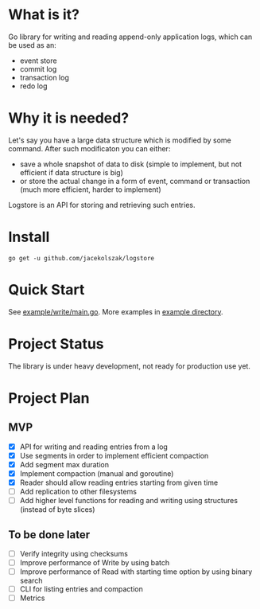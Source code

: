 # What is it?

Go library for writing and reading append-only application logs, which can be used as an:

* event store
* commit log
* transaction log
* redo log

# Why it is needed?

Let's say you have a large data structure which is modified by some command. After such modificaton you can either:

* save a whole snapshot of data to disk (simple to implement, but not efficient if data structure is big)
* or store the actual change in a form of event, command or transaction (much more efficient, harder to implement)

Logstore is an API for storing and retrieving such entries.

# Install

`go get -u github.com/jacekolszak/logstore`

# Quick Start

See [example/write/main.go](example/write/main.go). More examples in [example directory](example).

# Project Status

The library is under heavy development, not ready for production use yet.

# Project Plan

## MVP

* [x] API for writing and reading entries from a log
* [x] Use segments in order to implement efficient compaction
* [x] Add segment max duration 
* [x] Implement compaction (manual and goroutine)
* [x] Reader should allow reading entries starting from given time
* [ ] Add replication to other filesystems
* [ ] Add higher level functions for reading and writing using structures (instead of byte slices)  

## To be done later

* [ ] Verify integrity using checksums
* [ ] Improve performance of Write by using batch
* [ ] Improve performance of Read with starting time option by using binary search
* [ ] CLI for listing entries and compaction
* [ ] Metrics
